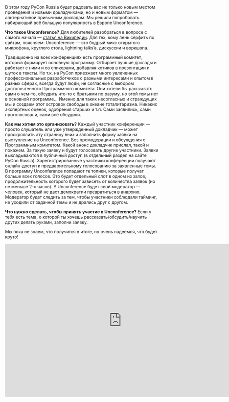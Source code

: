 В этом году PyCon Russia будет радовать вас не только новым местом проведения и новыми докладчиками, но и новым форматом — альтернативой привычным докладам. Мы решили попробовать набирающий всё большую популярность в Европе Unconference.

<b>Что такое Unconference?</b>
Для любителей разобраться в вопросе с самого начала — [статья на Википедии](https://en.wikipedia.org/wiki/Unconference). Для тех, кому лень сёрфить по сайтам, поясняем: Unconference — это бодрый микс открытого микрофона, круглого стола, lightning talks’a, дискуссии и воркшопа. 

Традиционно на всех конференциях есть программный комитет, который формирует основную программу. Отбирает лучшие доклады и работает с ними и со спикерами, добавляя котиков в презентации и шуток в тексты.
Но т.к. на PyCon приезжает много увлеченных профессиональных разработчиков с разными интересами и опытом в разных сферах, всегда будут люди, не согласные с выбором достопочтенного Программного комитета. Они хотели бы рассказать сами о чем-то, обсудить что-то с братьями по разуму, но этой темы нет в основной программе... Именно для таких несогласных и страждущих мы и создаем этот островок свободы в океане тоталитаризма. 
Никаких экспертных оценок, одобрения старших и т.п. Сами заявились, сами проголосовали, сами всё обсудили.

<b>Как мы хотим это организовать?</b>
Каждый участник конференции — просто слушатель или уже утвержденный докладчик — может проскроллить эту страницу вниз и заполнить форму заявки на выступление на Unconference. Без премодерации и обсуждения с Программным комитетом. Какой анонс докладчик прислал, такой и покажем. За такую заявку и будут голосовать другие участники.
Заявки выкладываются в публичный доступ (в отдельный раздел на сайте PyCon Russia). Зарегистрированные участники конференции получают онлайн-доступ к предварительному голосованию за заявленные темы.   
В программу Unconference попадают те топики, которые получат больше всех голосов. Это будет отдельный слот в одном из залов, продолжительность которого будет зависеть от количества заявок (но не меньше 2-х часов). 
У Unconference будет свой модератор — человек, который не даст демократии превратиться в анархию. Модератор будет следить за тем, чтобы участники соблюдали тайминг, не уходили от заданной темы и не дрались друг с другом.

<b>Что нужно сделать, чтобы принять участие в Unconference?</b>
Если у тебя есть тема, о которой ты хочешь рассказать/обсудить/научить других делать руками, заполни заявку.

Мы пока не знаем, что получится в итоге, но очень надеемся, что будет круто!

<iframe src="https://docs.google.com/forms/d/1TNzV-6UsR6PwL4QOBpgxdAJTo8kIiw2EH9_Q_LEZ_rk/viewform?embedded=true" width="760" height="500" frameborder="0" marginheight="0" marginwidth="0">Загрузка...</iframe>
